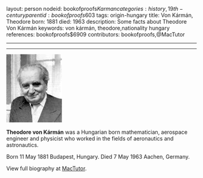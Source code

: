 layout: person
nodeid: bookofproofs$Karman
categories: history,19th-century
parentid: bookofproofs$603
tags: origin-hungary
title: Von Kármán, Theodore
born: 1881
died: 1963
description: Some facts about Theodore Von Kármán
keywords: von kármán, theodore,nationality hungary
references: bookofproofs$6909
contributors: bookofproofs,@MacTutor

---


---

![Karman.jpg](https://github.com/bookofproofs/bookofproofs.github.io/blob/main/_sources/_assets/images/portraits/Karman.jpg?raw=true)

**Theodore von Kármán** was a Hungarian born mathematician, aerospace engineer and physicist who worked in the fields of aeronautics and astronautics.

Born 11 May 1881 Budapest, Hungary. Died 7 May 1963 Aachen, Germany.


View full biography at [MacTutor](https://mathshistory.st-andrews.ac.uk/Biographies/Karman/).